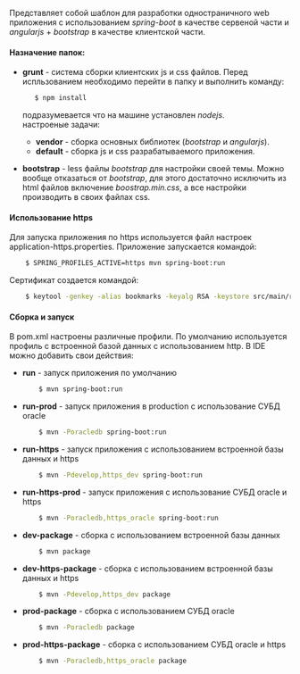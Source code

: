 Представляет собой шаблон для разработки одностраничного web приложения
с использованием *spring-boot* в качестве сервеной части и *angularjs* + *bootstrap* 
в качестве клиентской части.

#### Назначение папок:
* **grunt** - система сборки клиентских js и css файлов. Перед испльзованием необходимо
    перейти в папку и выполнить команду:
    
    ```sh                                                                        
       $ npm install                                                             
    ```                                                                          
    подразумевается что на машине установлен *nodejs*.                             
    настроеные задачи:                                                           
    * **vendor** - сборка основных библиотек (*bootstrap* и *angularjs*).                
    * **default** - сборка js и css разрабатываемого приложения.                     
* **bootstrap** - less файлы *bootstrap* для настройки своей темы. Можно вообще отказаться
    от *bootstrap*, для этого достаточно исключить из html файлов включение *boostrap.min.css*,
    а все настройки производить в своих файлах css. 

#### Использование https
Для запуска приложения по https используется файл настроек application-https.properties.
Приложение запускается командой:

```sh
	$ SPRING_PROFILES_ACTIVE=https mvn spring-boot:run
```

Сертификат создается командой:

```sh
	$ keytool -genkey -alias bookmarks -keyalg RSA -keystore src/main/resources/tomcat.keystore
```

#### Сборка и запуск
В pom.xml настроены различные профили. По умолчанию используется профиль с встроенной базой данных с использованием http.
В IDE можно добавить свои действия:
* **run** - запуск приложения по умолчанию

	```sh
		$ mvn spring-boot:run
	```

* **run-prod** - запуск приложения в production с использование СУБД oracle

	```sh
		$ mvn -Poracledb spring-boot:run
	```

* **run-https** - запуск приложения с использованием встроенной базы данных и https

	```sh
		$ mvn -Pdevelop,https_dev spring-boot:run
	```

* **run-https-prod** - запуск приложения с использование СУБД oracle и https

	```sh
		$ mvn -Poracledb,https_oracle spring-boot:run
	```

* **dev-package** - сборка с использованием встроенной базы данных

	```sh
		$ mvn package
	```

* **dev-https-package** - сборка с использованием встроенной базы данных и https

	```sh
		$ mvn -Pdevelop,https_dev package
	```

* **prod-package** - сборка с использованием СУБД oracle

	```sh
		$ mvn -Poracledb package
	```

* **prod-https-package** - сборка с использованием СУБД oracle и https

	```sh
		$ mvn -Poracledb,https_oracle package
	```
